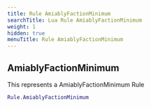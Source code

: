 ```yaml
---
title: Rule AmiablyFactionMinimum
searchTitle: Lua Rule AmiablyFactionMinimum
weight: 1
hidden: true
menuTitle: Rule AmiablyFactionMinimum
---
```

## AmiablyFactionMinimum

This represents a AmiablyFactionMinimum Rule
```lua
Rule.AmiablyFactionMinimum
```